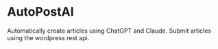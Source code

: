 # AutoPostAI
Automatically create articles using ChatGPT and Claude. Submit articles using the wordpress rest api.
